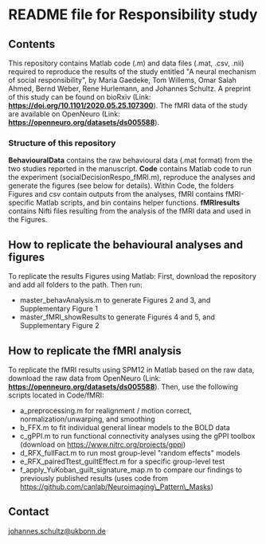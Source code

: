 # README file for Responsibility study

## Contents
This repository contains Matlab code (.m) and data files (.mat, .csv, .nii) required to reproduce the results of the study entitled "A neural mechanism of social responsibility", by Maria Gaedeke, Tom Willems, Omar Salah Ahmed, Bernd Weber, Rene Hurlemann, and Johannes Schultz. A preprint of this study can be found on bioRxiv (Link: __https://doi.org/10.1101/2020.05.25.107300__). The fMRI data of the study are available on OpenNeuro (Link: __https://openneuro.org/datasets/ds005588__).

### Structure of this repository
__BehaviouralData__ contains the raw behavioural data (.mat format) from the two studies reported in the manuscript.
__Code__ contains Matlab code to run the experiment (socialDecisionRespo_fMRI.m), reproduce the analyses and generate the figures (see below for details). Within Code, the folders Figures and csv contain outputs from the analyses, fMRI contains fMRI-specific Matlab scripts, and bin contains helper functions.
__fMRIresults__ contains Nifti files resulting from the analysis of the fMRI data and used in the Figures.

## How to replicate the behavioural analyses and figures
To replicate the results Figures using Matlab:
First, download the repository and add all folders to the path.
Then run:

- master\_behavAnalysis.m to generate Figures 2 and 3, and Supplementary Figure 1
- master\_fMRI\_showResults to generate Figures 4 and 5, and Supplementary Figure 2

## How to replicate the fMRI analysis
To replicate the fMRI results using SPM12 in Matlab based on the raw data, download the raw data from OpenNeuro (Link: __https://openneuro.org/datasets/ds005588__). Then, use the following scripts located in Code/fMRI:

- a\_preprocessing.m for realignment / motion correct, normalization/unwarping, and smoothing
- b\_FFX.m to fit individual general linear models to the BOLD data
- c\_gPPI.m to run functional connectivity analyses using the gPPI toolbox (download on https://www.nitrc.org/projects/gppi)
- d\_RFX\_fullFact.m to run most group-level "random effects" models
- e\_RFX\_pairedTtest\_guiltEffect.m for a specific group-level test
- f\_apply\_YuKoban\_guilt\_signature\_map.m to compare our findings to previously published results (uses code from https://github.com/canlab/Neuroimaging\_Pattern\_Masks)

## Contact
johannes.schultz@ukbonn.de
